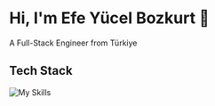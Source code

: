 # Hi, I'm Efe Yücel Bozkurt 👋 
A Full-Stack Engineer from Türkiye

## Tech Stack
![My Skills](https://go-skill-icons.vercel.app/api/icons?i=go,react,nextjs,html,css,tailwind,javascript,typescript,mongodb,python,nodejs,flutter,firebase,mysql,sqlite,docker,git&perline=9)



